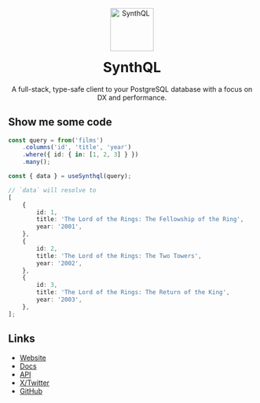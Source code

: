 <div align="center">

<img src="/assets/logo.png" width="88" alt="SynthQL"  />
<h1 style="margin-top:16px">SynthQL</h1>
<p>A full-stack, type-safe client to your PostgreSQL database with a focus on DX and performance.</p>
</div>

## Show me some code

```ts
const query = from('films')
    .columns('id', 'title', 'year')
    .where({ id: { in: [1, 2, 3] } })
    .many();

const { data } = useSynthql(query);

// `data` will resolve to
[
    {
        id: 1,
        title: 'The Lord of the Rings: The Fellowship of the Ring',
        year: '2001',
    },
    {
        id: 2,
        title: 'The Lord of the Rings: The Two Towers',
        year: '2002',
    },
    {
        id: 3,
        title: 'The Lord of the Rings: The Return of the King',
        year: '2003',
    },
];
```

## Links

-   [Website](https://synthql.dev)
-   [Docs](https://synthql.dev/docs/getting-started)
-   [API](https://synthql.dev/reference)
-   [X/Twitter](https://twitter.com/fernandohur)
-   [GitHub](https://github.com/synthql/SynthQL)
